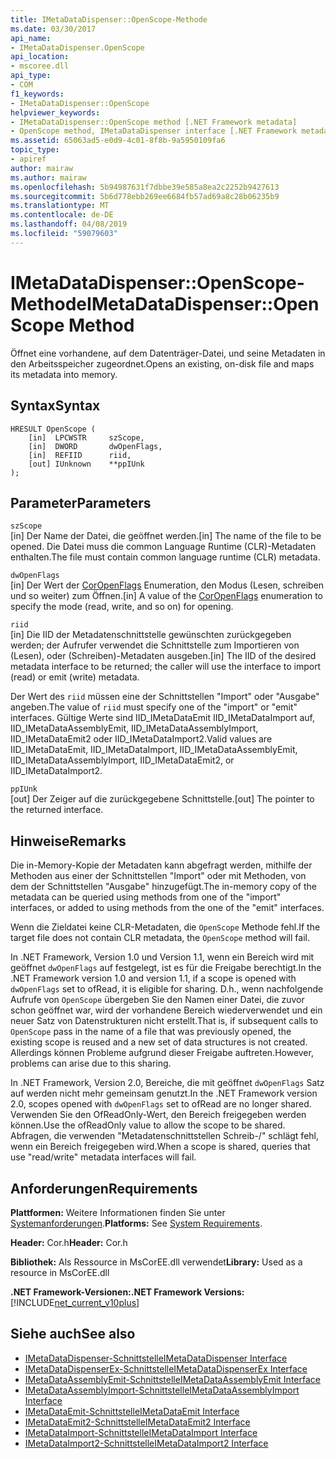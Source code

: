 ```yaml
---
title: IMetaDataDispenser::OpenScope-Methode
ms.date: 03/30/2017
api_name:
- IMetaDataDispenser.OpenScope
api_location:
- mscoree.dll
api_type:
- COM
f1_keywords:
- IMetaDataDispenser::OpenScope
helpviewer_keywords:
- IMetaDataDispenser::OpenScope method [.NET Framework metadata]
- OpenScope method, IMetaDataDispenser interface [.NET Framework metadata]
ms.assetid: 65063ad5-e0d9-4c01-8f8b-9a5950109fa6
topic_type:
- apiref
author: mairaw
ms.author: mairaw
ms.openlocfilehash: 5b94987631f7dbbe39e585a8ea2c2252b9427613
ms.sourcegitcommit: 5b6d778ebb269ee6684fb57ad69a8c28b06235b9
ms.translationtype: MT
ms.contentlocale: de-DE
ms.lasthandoff: 04/08/2019
ms.locfileid: "59079603"
---
```

# <a name="imetadatadispenseropenscope-method"></a><span data-ttu-id="21a99-102">IMetaDataDispenser::OpenScope-Methode</span><span class="sxs-lookup"><span data-stu-id="21a99-102">IMetaDataDispenser::OpenScope Method</span></span>
<span data-ttu-id="21a99-103">Öffnet eine vorhandene, auf dem Datenträger-Datei, und seine Metadaten in den Arbeitsspeicher zugeordnet.</span><span class="sxs-lookup"><span data-stu-id="21a99-103">Opens an existing, on-disk file and maps its metadata into memory.</span></span>  
  
## <a name="syntax"></a><span data-ttu-id="21a99-104">Syntax</span><span class="sxs-lookup"><span data-stu-id="21a99-104">Syntax</span></span>  
  
```  
HRESULT OpenScope (  
    [in]  LPCWSTR     szScope,   
    [in]  DWORD       dwOpenFlags,   
    [in]  REFIID      riid,   
    [out] IUnknown    **ppIUnk  
);  
```  
  
## <a name="parameters"></a><span data-ttu-id="21a99-105">Parameter</span><span class="sxs-lookup"><span data-stu-id="21a99-105">Parameters</span></span>  
 `szScope`  
 <span data-ttu-id="21a99-106">[in] Der Name der Datei, die geöffnet werden.</span><span class="sxs-lookup"><span data-stu-id="21a99-106">[in] The name of the file to be opened.</span></span> <span data-ttu-id="21a99-107">Die Datei muss die common Language Runtime (CLR)-Metadaten enthalten.</span><span class="sxs-lookup"><span data-stu-id="21a99-107">The file must contain common language runtime (CLR) metadata.</span></span>  
  
 `dwOpenFlags`  
 <span data-ttu-id="21a99-108">[in] Der Wert der [CorOpenFlags](../../../../docs/framework/unmanaged-api/metadata/coropenflags-enumeration.md) Enumeration, den Modus (Lesen, schreiben und so weiter) zum Öffnen.</span><span class="sxs-lookup"><span data-stu-id="21a99-108">[in] A value of the [CorOpenFlags](../../../../docs/framework/unmanaged-api/metadata/coropenflags-enumeration.md) enumeration to specify the mode (read, write, and so on) for opening.</span></span>  
  
 `riid`  
 <span data-ttu-id="21a99-109">[in] Die IID der Metadatenschnittstelle gewünschten zurückgegeben werden; der Aufrufer verwendet die Schnittstelle zum Importieren von (Lesen), oder (Schreiben)-Metadaten ausgeben.</span><span class="sxs-lookup"><span data-stu-id="21a99-109">[in] The IID of the desired metadata interface to be returned; the caller will use the interface to import (read) or emit (write) metadata.</span></span>  
  
 <span data-ttu-id="21a99-110">Der Wert des `riid` müssen eine der Schnittstellen "Import" oder "Ausgabe" angeben.</span><span class="sxs-lookup"><span data-stu-id="21a99-110">The value of `riid` must specify one of the "import" or "emit" interfaces.</span></span> <span data-ttu-id="21a99-111">Gültige Werte sind IID_IMetaDataEmit IID_IMetaDataImport auf, IID_IMetaDataAssemblyEmit, IID_IMetaDataAssemblyImport, IID_IMetaDataEmit2 oder IID_IMetaDataImport2.</span><span class="sxs-lookup"><span data-stu-id="21a99-111">Valid values are IID_IMetaDataEmit, IID_IMetaDataImport, IID_IMetaDataAssemblyEmit, IID_IMetaDataAssemblyImport, IID_IMetaDataEmit2, or IID_IMetaDataImport2.</span></span>  
  
 `ppIUnk`  
 <span data-ttu-id="21a99-112">[out] Der Zeiger auf die zurückgegebene Schnittstelle.</span><span class="sxs-lookup"><span data-stu-id="21a99-112">[out] The pointer to the returned interface.</span></span>  
  
## <a name="remarks"></a><span data-ttu-id="21a99-113">Hinweise</span><span class="sxs-lookup"><span data-stu-id="21a99-113">Remarks</span></span>  
 <span data-ttu-id="21a99-114">Die in-Memory-Kopie der Metadaten kann abgefragt werden, mithilfe der Methoden aus einer der Schnittstellen "Import" oder mit Methoden, von dem der Schnittstellen "Ausgabe" hinzugefügt.</span><span class="sxs-lookup"><span data-stu-id="21a99-114">The in-memory copy of the metadata can be queried using methods from one of the "import" interfaces, or added to using methods from the one of the "emit" interfaces.</span></span>  
  
 <span data-ttu-id="21a99-115">Wenn die Zieldatei keine CLR-Metadaten, die `OpenScope` Methode fehl.</span><span class="sxs-lookup"><span data-stu-id="21a99-115">If the target file does not contain CLR metadata, the `OpenScope` method will fail.</span></span>  
  
 <span data-ttu-id="21a99-116">In .NET Framework, Version 1.0 und Version 1.1, wenn ein Bereich wird mit geöffnet `dwOpenFlags` auf festgelegt, ist es für die Freigabe berechtigt.</span><span class="sxs-lookup"><span data-stu-id="21a99-116">In the .NET Framework version 1.0 and version 1.1, if a scope is opened with `dwOpenFlags` set to ofRead, it is eligible for sharing.</span></span> <span data-ttu-id="21a99-117">D.h., wenn nachfolgende Aufrufe von `OpenScope` übergeben Sie den Namen einer Datei, die zuvor schon geöffnet war, wird der vorhandene Bereich wiederverwendet und ein neuer Satz von Datenstrukturen nicht erstellt.</span><span class="sxs-lookup"><span data-stu-id="21a99-117">That is, if subsequent calls to `OpenScope` pass in the name of a file that was previously opened, the existing scope is reused and a new set of data structures is not created.</span></span> <span data-ttu-id="21a99-118">Allerdings können Probleme aufgrund dieser Freigabe auftreten.</span><span class="sxs-lookup"><span data-stu-id="21a99-118">However, problems can arise due to this sharing.</span></span>  
  
 <span data-ttu-id="21a99-119">In .NET Framework, Version 2.0, Bereiche, die mit geöffnet `dwOpenFlags` Satz auf werden nicht mehr gemeinsam genutzt.</span><span class="sxs-lookup"><span data-stu-id="21a99-119">In the .NET Framework version 2.0, scopes opened with `dwOpenFlags` set to ofRead are no longer shared.</span></span> <span data-ttu-id="21a99-120">Verwenden Sie den OfReadOnly-Wert, den Bereich freigegeben werden können.</span><span class="sxs-lookup"><span data-stu-id="21a99-120">Use the ofReadOnly value to allow the scope to be shared.</span></span> <span data-ttu-id="21a99-121">Abfragen, die verwenden "Metadatenschnittstellen Schreib-/" schlägt fehl, wenn ein Bereich freigegeben wird.</span><span class="sxs-lookup"><span data-stu-id="21a99-121">When a scope is shared, queries that use "read/write" metadata interfaces will fail.</span></span>  
  
## <a name="requirements"></a><span data-ttu-id="21a99-122">Anforderungen</span><span class="sxs-lookup"><span data-stu-id="21a99-122">Requirements</span></span>  
 <span data-ttu-id="21a99-123">**Plattformen:** Weitere Informationen finden Sie unter [Systemanforderungen](../../../../docs/framework/get-started/system-requirements.md).</span><span class="sxs-lookup"><span data-stu-id="21a99-123">**Platforms:** See [System Requirements](../../../../docs/framework/get-started/system-requirements.md).</span></span>  
  
 <span data-ttu-id="21a99-124">**Header:** Cor.h</span><span class="sxs-lookup"><span data-stu-id="21a99-124">**Header:** Cor.h</span></span>  
  
 <span data-ttu-id="21a99-125">**Bibliothek:** Als Ressource in MsCorEE.dll verwendet</span><span class="sxs-lookup"><span data-stu-id="21a99-125">**Library:** Used as a resource in MsCorEE.dll</span></span>  
  
 **<span data-ttu-id="21a99-126">.NET Framework-Versionen:</span><span class="sxs-lookup"><span data-stu-id="21a99-126">.NET Framework Versions:</span></span>** [!INCLUDE[net_current_v10plus](../../../../includes/net-current-v10plus-md.md)]  
  
## <a name="see-also"></a><span data-ttu-id="21a99-127">Siehe auch</span><span class="sxs-lookup"><span data-stu-id="21a99-127">See also</span></span>

- [<span data-ttu-id="21a99-128">IMetaDataDispenser-Schnittstelle</span><span class="sxs-lookup"><span data-stu-id="21a99-128">IMetaDataDispenser Interface</span></span>](../../../../docs/framework/unmanaged-api/metadata/imetadatadispenser-interface.md)
- [<span data-ttu-id="21a99-129">IMetaDataDispenserEx-Schnittstelle</span><span class="sxs-lookup"><span data-stu-id="21a99-129">IMetaDataDispenserEx Interface</span></span>](../../../../docs/framework/unmanaged-api/metadata/imetadatadispenserex-interface.md)
- [<span data-ttu-id="21a99-130">IMetaDataAssemblyEmit-Schnittstelle</span><span class="sxs-lookup"><span data-stu-id="21a99-130">IMetaDataAssemblyEmit Interface</span></span>](../../../../docs/framework/unmanaged-api/metadata/imetadataassemblyemit-interface.md)
- [<span data-ttu-id="21a99-131">IMetaDataAssemblyImport-Schnittstelle</span><span class="sxs-lookup"><span data-stu-id="21a99-131">IMetaDataAssemblyImport Interface</span></span>](../../../../docs/framework/unmanaged-api/metadata/imetadataassemblyimport-interface.md)
- [<span data-ttu-id="21a99-132">IMetaDataEmit-Schnittstelle</span><span class="sxs-lookup"><span data-stu-id="21a99-132">IMetaDataEmit Interface</span></span>](../../../../docs/framework/unmanaged-api/metadata/imetadataemit-interface.md)
- [<span data-ttu-id="21a99-133">IMetaDataEmit2-Schnittstelle</span><span class="sxs-lookup"><span data-stu-id="21a99-133">IMetaDataEmit2 Interface</span></span>](../../../../docs/framework/unmanaged-api/metadata/imetadataemit2-interface.md)
- [<span data-ttu-id="21a99-134">IMetaDataImport-Schnittstelle</span><span class="sxs-lookup"><span data-stu-id="21a99-134">IMetaDataImport Interface</span></span>](../../../../docs/framework/unmanaged-api/metadata/imetadataimport-interface.md)
- [<span data-ttu-id="21a99-135">IMetaDataImport2-Schnittstelle</span><span class="sxs-lookup"><span data-stu-id="21a99-135">IMetaDataImport2 Interface</span></span>](../../../../docs/framework/unmanaged-api/metadata/imetadataimport2-interface.md)
